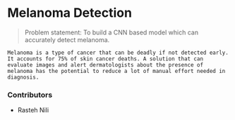 # Melanoma Detection
> Problem statement: To build a CNN based model which can accurately detect melanoma.


``` 
Melanoma is a type of cancer that can be deadly if not detected early. It accounts for 75% of skin cancer deaths. A solution that can evaluate images and alert dermatologists about the presence of melanoma has the potential to reduce a lot of manual effort needed in diagnosis.
``` 
### Contributors
- Rasteh Nili

